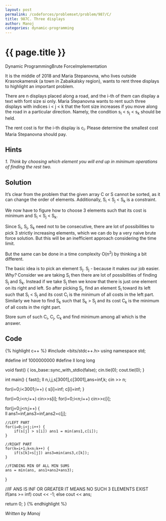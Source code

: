 ```yaml
---
layout: post
permalink: /codeforces/problemset/problem/987/C/
title: 987C. Three displays
author: Manoj
categories: dynamic-programming
---
```


{{ page.title }}
================

<span class="tag-boxed">Dynamic Programming</span><span class="tag-boxed">Brute Force</span><span class="tag-boxed">Implementation</span>

It is the middle of 2018 and Maria Stepanovna, who lives outside Krasnokamensk (a town in Zabaikalsky region), wants to rent three displays to highlight an important problem.

There are n displays placed along a road, and the i-th of them can display a text with font size si only. Maria Stepanovna wants to rent such three displays with indices i < j < k that the font size increases if you move along the road in a particular direction. Namely, the condition s<sub>i</sub> < s<sub>j</sub> < s<sub>k</sub> should be held.

The rent cost is for the i-th display is c<sub>i</sub>. Please determine the smallest cost Maria Stepanovna should pay.

Hints
-----

*1. Think by choosing which element you will end up in minimum operations of finding the rest two.*

Solution
--------
It’s clear from the problem that the given array C or S cannot be sorted, as it can change the order of elements. Additionally, S<sub>i</sub> < S<sub>j</sub> < S<sub>k</sub> is a constraint.

We now have to figure how to choose 3 elements such that its cost is minimum and S<sub>i</sub> < S<sub>j</sub> < S<sub>k</sub>.

Since S<sub>i</sub>, S<sub>j</sub>, S<sub>k</sub> need not to be consecutive, there are lot of possibilities to pick 3 strictly increasing elements, which we can do by a very naive brute force solution. But this will be an inefficient approach considering the time limit.

But the same can be done in a time complexity O(n<sup>2</sup>) by thinking a bit different.

The basic idea is to pick an element S<sub>j</sub>. S<sub>j</sub> - because it makes our job easier. *Why?* Consider we are taking S<sub>i</sub> then there are lot of possibilities of finding S<sub>j</sub> and S<sub>k</sub>. Instead if we take S<sub>j</sub> then we know that there is just one element on its right and left. So after picking S<sub>j</sub>, find an element S<sub>i</sub> toward its left such that S<sub>i</sub> < S<sub>j</sub> and its cost C<sub>i</sub> is the minimum of all costs in the left part. Similarly we have to find S<sub>k</sub> such that S<sub>k</sub> > S<sub>j</sub> and its cost C<sub>k</sub> is the minimum of all costs in the right part.

Store sum of such C<sub>i</sub>, C<sub>j</sub>, C<sub>k</sub> and find minimum among all which is the answer.

Code
----

{% highlight c++ %}
#include <bits/stdc++.h>
using namespace std;

#define inf 1000000000
#define ll long long

void fast() {
  ios_base::sync_with_stdio(false);
  cin.tie(0);
  cout.tie(0);
}

int main() {
  fast();
  ll n,i,j,s[3001],c[3001],ans=inf,k;
  cin >> n;

  for(i=0;i<3001;i++) {
    s[i]=inf;
    c[i]=inf;
  }

  for(i=0;i<n;i++) cin>>s[i];
  for(i=0;i<n;i++) cin>>c[i];

  for(j=0;j<n;j++) {    
     ll ans1=inf,ans3=inf,ans2=c[j];

    //LEFT PART
    for(i=0;i<j;i++) {
        if(s[j] > s[i]) ans1 = min(ans1,c[i]);
    }
    
    //RIGHT PART
    for(k=i+1;k<n;k++) {
        if(s[k]>s[j]) ans3=min(ans3,c[k]);
    }

    //FINDING MIN OF ALL MIN SUMS
    ans = min(ans, ans1+ans2+ans3);
  }
 
  //IF ANS IS INF OR GREATER IT MEANS NO SUCH 3 ELEMENTS EXIST
  if(ans >= inf) cout << -1;
  else cout << ans;

  return 0;
}
{% endhighlight %}

*Written by Manoj*
